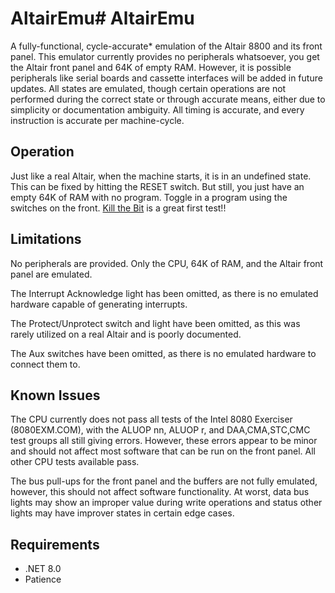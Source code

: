 # AltairEmu# AltairEmu

A fully-functional, cycle-accurate* emulation of the Altair 8800 and its front panel. This emulator currently provides no peripherals whatsoever, you get the Altair front panel and 64K of empty RAM. However, it is possible peripherals like serial boards and cassette interfaces will be added in future updates. All states are emulated, though certain operations are not performed during the correct state or through accurate means, either due to simplicity or documentation ambiguity. All timing is accurate, and every instruction is accurate per machine-cycle.

## Operation

Just like a real Altair, when the machine starts, it is in an undefined state. This can be fixed by hitting the RESET switch. But still, you just have an empty 64K of RAM with no program. Toggle in a program using the switches on the front. [Kill the Bit](https://altairclone.com/downloads/killbits.pdf) is a great first test!!

## Limitations

No peripherals are provided. Only the CPU, 64K of RAM, and the Altair front panel are emulated.

The Interrupt Acknowledge light has been omitted, as there is no emulated hardware capable of generating interrupts.

The Protect/Unprotect switch and light have been omitted, as this was rarely utilized on a real Altair and is poorly documented.

The Aux switches have been omitted, as there is no emulated hardware to connect them to.

## Known Issues

The CPU currently does not pass all tests of the Intel 8080 Exerciser (8080EXM.COM), with the ALUOP nn, ALUOP r, and DAA,CMA,STC,CMC test groups all still giving errors. However, these errors appear to be minor and should not affect most software that can be run on the front panel. All other CPU tests available pass.

The bus pull-ups for the front panel and the buffers are not fully emulated, however, this should not affect software functionality. At worst, data bus lights may show an improper value during write operations and status other lights may have improver states in certain edge cases.

## Requirements

- .NET 8.0
- Patience
